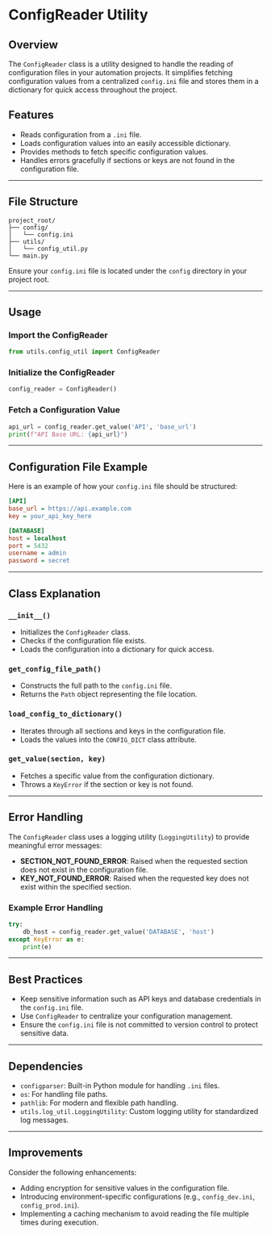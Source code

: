 # ConfigReader Utility

## Overview
The `ConfigReader` class is a utility designed to handle the reading of configuration files in your automation projects. It simplifies fetching configuration values from a centralized `config.ini` file and stores them in a dictionary for quick access throughout the project.

## Features
- Reads configuration from a `.ini` file.
- Loads configuration values into an easily accessible dictionary.
- Provides methods to fetch specific configuration values.
- Handles errors gracefully if sections or keys are not found in the configuration file.

---

## File Structure
```
project_root/
├── config/
│   └── config.ini
├── utils/
│   └── config_util.py
└── main.py
```

Ensure your `config.ini` file is located under the `config` directory in your project root.

---

## Usage
### Import the ConfigReader
```python
from utils.config_util import ConfigReader
```

### Initialize the ConfigReader
```python
config_reader = ConfigReader()
```

### Fetch a Configuration Value
```python
api_url = config_reader.get_value('API', 'base_url')
print(f"API Base URL: {api_url}")
```

---

## Configuration File Example
Here is an example of how your `config.ini` file should be structured:
```ini
[API]
base_url = https://api.example.com
key = your_api_key_here

[DATABASE]
host = localhost
port = 5432
username = admin
password = secret
```

---

## Class Explanation
### `__init__()`
- Initializes the `ConfigReader` class.
- Checks if the configuration file exists.
- Loads the configuration into a dictionary for quick access.

### `get_config_file_path()`
- Constructs the full path to the `config.ini` file.
- Returns the `Path` object representing the file location.

### `load_config_to_dictionary()`
- Iterates through all sections and keys in the configuration file.
- Loads the values into the `CONFIG_DICT` class attribute.

### `get_value(section, key)`
- Fetches a specific value from the configuration dictionary.
- Throws a `KeyError` if the section or key is not found.

---

## Error Handling
The `ConfigReader` class uses a logging utility (`LoggingUtility`) to provide meaningful error messages:

- **SECTION_NOT_FOUND_ERROR**: Raised when the requested section does not exist in the configuration file.
- **KEY_NOT_FOUND_ERROR**: Raised when the requested key does not exist within the specified section.

### Example Error Handling
```python
try:
    db_host = config_reader.get_value('DATABASE', 'host')
except KeyError as e:
    print(e)
```

---

## Best Practices
- Keep sensitive information such as API keys and database credentials in the `config.ini` file.
- Use `ConfigReader` to centralize your configuration management.
- Ensure the `config.ini` file is not committed to version control to protect sensitive data.

---

## Dependencies
- `configparser`: Built-in Python module for handling `.ini` files.
- `os`: For handling file paths.
- `pathlib`: For modern and flexible path handling.
- `utils.log_util.LoggingUtility`: Custom logging utility for standardized log messages.

---

## Improvements
Consider the following enhancements:
- Adding encryption for sensitive values in the configuration file.
- Introducing environment-specific configurations (e.g., `config_dev.ini`, `config_prod.ini`).
- Implementing a caching mechanism to avoid reading the file multiple times during execution.

